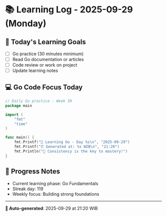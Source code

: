# 📚 Learning Log - 2025-09-29 (Monday)

## 🎯 Today's Learning Goals
- [ ] Go practice (30 minutes minimum)
- [ ] Read Go documentation or articles
- [ ] Code review or work on project
- [ ] Update learning notes

## 💻 Go Code Focus Today
```go
// Daily Go practice - Week 39
package main

import (
    "fmt"
    "time"
)

func main() {
    fmt.Printf("🚀 Learning Go - Day %s\n", "2025-09-29")
    fmt.Printf("⏰ Generated at: %s WIB\n", "21:20")
    fmt.Println("💪 Consistency is the key to mastery!")
}
```

## 🌟 Progress Notes
- Current learning phase: Go Fundamentals
- Streak day: 119
- Weekly focus: Building strong foundations

---
**🤖 Auto-generated**: 2025-09-29 at 21:20 WIB
